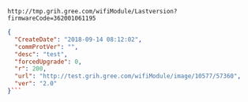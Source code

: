 `http://tmp.grih.gree.com/wifiModule/Lastversion?firmwareCode=362001061195`

```json
{
  "CreateDate": "2018-09-14 08:12:02",
  "commProtVer": "",
  "desc": "test",
  "forcedUpgrade": 0,
  "r": 200,
  "url": "http://test.grih.gree.com/wifiModule/image/10577/57360",
  "ver": "2.0"
}```